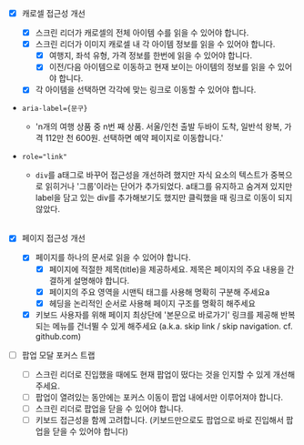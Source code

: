 - [x] 캐로셀 접근성 개선

  - [x] 스크린 리더가 캐로셀의 전체 아이템 수를 읽을 수 있어야 합니다.
  - [x] 스크린 리더가 이미지 캐로셀 내 각 아이템 정보를 읽을 수 있어야 합니다.
    - [x] 여행지, 좌석 유형, 가격 정보를 한번에 읽을 수 있어야 합니다.
    - [x] 이전/다음 아이템으로 이동하고 현재 보이는 아이템의 정보를 읽을 수 있어야 합니다.
  - [x] 각 아이템을 선택하면 각각에 맞는 링크로 이동할 수 있어야 합니다.

- `aria-label={문구}`
  - 'n개의 여행 상품 중 n번 째 상품. 서울/인천 출발 두바이 도착, 일반석 왕복, 가격 112만 천 600원. 선택하면 예약 페이지로 이동합니다.'
- `role="link"`

  - `div`를 a태그로 바꾸어 접근성을 개선하려 했지만 자식 요소의 텍스트가 중복으로 읽히거나 '그룹'이라는 단어가 추가되었다. a태그를 유지하고 숨겨져 있지만 label을 담고 있는 div를 추가해보기도 했지만 클릭했을 때 링크로 이동이 되지 않았다.

  <br/>

- [x] 페이지 접근성 개선

  - [x] 페이지를 하나의 문서로 읽을 수 있어야 합니다.
    - [x] 페이지에 적절한 제목(title)을 제공하세요. 제목은 페이지의 주요 내용을 간결하게 설명해야 합니다.
    - [x] 페이지의 주요 영역을 시맨틱 태그를 사용해 명확히 구분해 주세요a
    - [x] 헤딩을 논리적인 순서로 사용해 페이지 구조를 명확히 해주세요
  - [x] 키보드 사용자를 위해 페이지 최상단에 '본문으로 바로가기' 링크를 제공해 반복되는 메뉴를 건너뛸 수 있게 해주세요 (a.k.a. skip link / skip navigation. cf. github.com)

- [ ] 팝업 모달 포커스 트랩
  - [ ] 스크린 리더로 진입했을 때에도 현재 팝업이 떴다는 것을 인지할 수 있게 개선해 주세요.
  - [ ] 팝업이 열려있는 동안에는 포커스 이동이 팝업 내에서만 이루어져야 합니다.
  - [ ] 스크린 리더로 팝업을 닫을 수 있어야 합니다.
  - [ ] 키보드 접근성을 함께 고려합니다. (키보드만으로도 팝업으로 바로 진입해서 팝업을 닫을 수 있어야 합니다)
